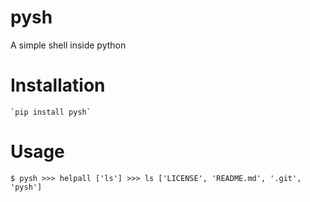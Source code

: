 # pysh
A simple shell inside python

# Installation

	`pip install pysh`

# Usage

``
	$ pysh
	>>> helpall
	['ls']
	>>> ls
	['LICENSE', 'README.md', '.git', 'pysh']
``

